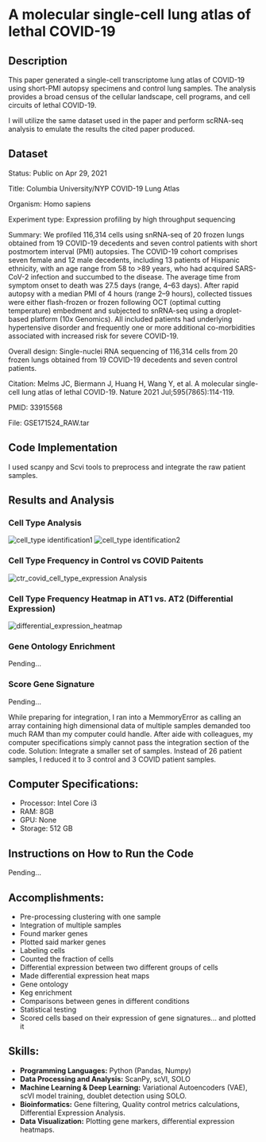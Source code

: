 #  A molecular single-cell lung atlas of lethal COVID-19

## Description

This paper generated a single-cell transcriptome lung atlas of COVID-19 using short-PMI autopsy specimens and control lung samples. The analysis provides a broad census of the cellular landscape, cell programs, and cell circuits of lethal COVID-19.

I will utilize the same dataset used in the paper and perform scRNA-seq analysis to emulate the results the cited paper produced.

## Dataset

Status:	Public on Apr 29, 2021

Title: Columbia University/NYP COVID-19 Lung Atlas

Organism: Homo sapiens

Experiment type: Expression profiling by high throughput sequencing

Summary:	We profiled 116,314 cells using snRNA-seq of 20 frozen lungs obtained from 19 COVID-19 decedents and seven control patients with short postmortem interval (PMI) autopsies. The COVID-19 cohort comprises seven female and 12 male decedents, including 13 patients of Hispanic ethnicity, with an age range from 58 to >89 years, who had acquired SARS-CoV-2 infection and succumbed to the disease. The average time from symptom onset to death was 27.5 days (range, 4–63 days). After rapid autopsy with a median PMI of 4 hours (range 2–9 hours), collected tissues were either flash-frozen or frozen following OCT (optimal cutting temperature) embedment and subjected to snRNA-seq using a droplet-based platform (10x Genomics). All included patients had underlying hypertensive disorder and frequently one or more additional co-morbidities associated with increased risk for severe COVID-19.
  	
Overall design:	Single-nuclei RNA sequencing of 116,314 cells from 20 frozen lungs obtained from 19 COVID-19 decedents and seven control patients.

Citation: Melms JC, Biermann J, Huang H, Wang Y, et al. A molecular single-cell lung atlas of lethal COVID-19. Nature 2021 Jul;595(7865):114-119.

PMID: 33915568

File: GSE171524_RAW.tar

## Code Implementation

I used scanpy and Scvi tools to preprocess and integrate the raw patient samples. 

## Results and Analysis
### Cell Type Analysis
![cell_type identification1](https://github.com/user-attachments/assets/5c9058d3-1a4f-47fb-8e72-2c77b4da98a9)
![cell_type identification2](https://github.com/user-attachments/assets/37abf79b-3996-4c3c-b16b-6ab3ebfe8055)
### Cell Type Frequency in Control vs COVID Paitents
![ctr_covid_cell_type_expression Analysis](https://github.com/user-attachments/assets/6cc5f1e7-aa15-4109-850d-0a172fb7b58e)
### Cell Type Frequency Heatmap in AT1 vs. AT2 (Differential Expression)
![differential_expression_heatmap](https://github.com/user-attachments/assets/ea8b6e44-12f7-429a-ac9c-658fc81bb282)
### Gene Ontology Enrichment
Pending...
### Score Gene Signature
Pending...


While preparing for integration, I ran into a MemmoryError as calling an array containing high dimensional data of multiple samples demanded too much RAM than my computer could handle. After aide with colleagues, my computer specifications simply cannot pass the integration section of the code. Solution: Integrate a smaller set of samples. Instead of 26 patient samples, I reduced it to 3 control and 3 COVID patient samples. 

## Computer Specifications:
-  Processor: Intel Core i3
-  RAM: 8GB
-  GPU: None
-  Storage: 512 GB

## Instructions on How to Run the Code

Pending...

## Accomplishments:
- Pre-processing clustering with one sample
- Integration of multiple samples
- Found marker genes
- Plotted said marker genes
- Labeling cells
- Counted the fraction of cells
- Differential expression between two different groups of cells
- Made differential expression heat maps
- Gene ontology
- Keg enrichment
- Comparisons between genes in different conditions
- Statistical testing
- Scored cells based on their expression of gene signatures... and plotted it

## Skills:
- **Programming Languages:** Python (Pandas, Numpy)
- **Data Processing and Analysis:** ScanPy, scVI, SOLO
- **Machine Learning & Deep Learning:** Variational Autoencoders (VAE), scVI model training, doublet detection using SOLO.
- **Bioinformatics:** Gene filtering, Quality control metrics calculations, Differential Expression Analysis.
- **Data Visualization:** Plotting gene markers, differential expression heatmaps.

